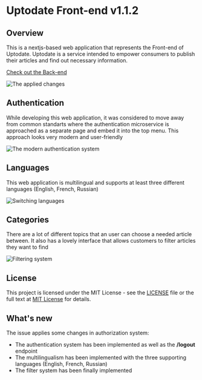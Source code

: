 # Uptodate Front-end v1.1.2

## Overview

This is a nextjs-based web application that represents the Front-end of Uptodate. 
Uptodate is a service intended to empower consumers to publish their articles and find out necessary information.

[Check out the Back-end](https://github.com/Artem340dev/Uptodate)

![The applied changes](/git/search.gif)

## Authentication

While developing this web application, it was considered to move away from common standarts where the authentication microservice is approached as a separate page and embed it into the top menu. This approach looks very modern and user-friendly

![The modern authentication system](/git/sign-in.gif)

## Languages

This web application is multilingual and supports at least three different languages (English, French, Russian)

![Switching languages](/git/languages.gif)

## Categories

There are a lot of different topics that an user can choose a needed article between. 
It also has a lovely interface that allows customers to filter articles they want to find

![Filtering system](/git/categories.gif)

## License

This project is licensed under the MIT License - see the [LICENSE](LICENSE) file or the full text at [MIT License](https://opensource.org/licenses/MIT) for details.

## What's new

The issue applies some changes in authorization system:
  - The authentication system has been implemented as well as the **/logout** endpoint
  - The multilingualism has been implemented with the three supporting languages (English, French, Russian)
  - The filter system has been finally implemented
